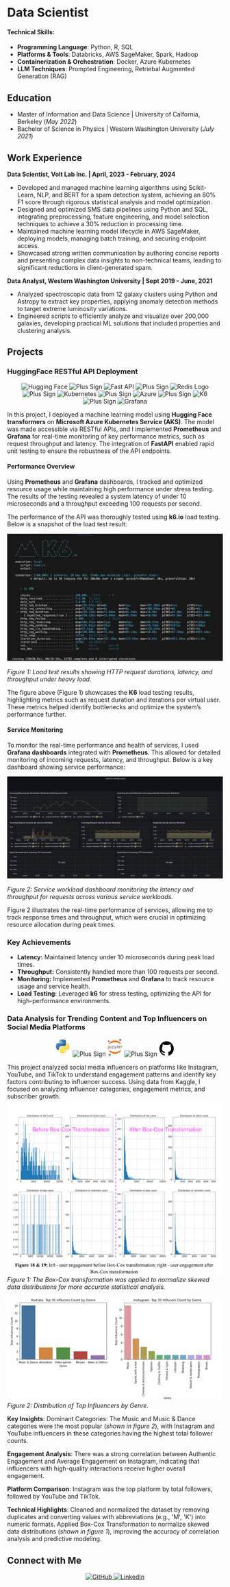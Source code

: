 # Data Scientist

#### Technical Skills:
- **Programming Language**: Python, R, SQL
- **Platforms & Tools**: Databricks, AWS SageMaker, Spark, Hadoop
- **Containerization & Orchestration**: Docker, Azure Kubernetes
- **LLM Techniques**: Prompted Engineering, Retriebal Augmented Generation (RAG)

## Education

- Master of Information and Data Science | University of Calfornia, Berkeley (_May 2022_)
- Bachelor of Science in Physics | Western Washington University (_July 2021_)

## Work Experience
**Data Scientist, Volt Lab Inc. | April, 2023 - February, 2024**
- Developed and managed machine learning algorithms using Scikit-Learn, NLP, and BERT for a spam
detection system, achieving an 80% F1 score through rigorous statistical analysis and model optimization.
- Designed and optimized SMS data pipelines using Python and SQL, integrating preprocessing, feature
engineering, and model selection techniques to achieve a 30% reduction in processing time.
- Maintained machine learning model lifecycle in AWS SageMaker, deploying models, managing batch
training, and securing endpoint access.
- Showcased strong written communication by authoring concise reports and presenting complex data
insights to non-technical teams, leading to significant reductions in client-generated spam.

**Data Analyst, Western Washington University | Sept 2019 - June, 2021**
- Analyzed spectroscopic data from 12 galaxy clusters using Python and Astropy to extract key properties,
applying anomaly detection methods to target extreme luminosity variations.
- Engineered scripts to efficiently analyze and visualize over 200,000 galaxies, developing practical ML
solutions that included properties and clustering analysis.

## Projects

### HuggingFace RESTful API Deployment
<div style="text-align: center;">
    <!-- Hugging Face -->
    <img src="https://user-images.githubusercontent.com/1393562/197941700-78283534-4e68-4429-bf94-dce7ab43a941.svg" width="7%" alt="Hugging Face">
    <!-- PLUS SIGN -->
    <img src="https://user-images.githubusercontent.com/1393562/190876627-da2d09cb-5ca0-4480-8eb8-830bdc0ddf64.svg" width="7%" alt="Plus Sign">
    <!-- FAST API -->
    <img src="https://user-images.githubusercontent.com/1393562/190876570-16dff98d-ccea-4a57-86ef-a161539074d6.svg" width="7%" alt="Fast API">
    <!-- PLUS SIGN -->
    <img src="https://user-images.githubusercontent.com/1393562/190876627-da2d09cb-5ca0-4480-8eb8-830bdc0ddf64.svg" width="7%" alt="Plus Sign">
    <!-- REDIS LOGO -->
    <img src="https://user-images.githubusercontent.com/1393562/190876644-501591b7-809b-469f-b039-bb1a287ed36f.svg" width="7%" alt="Redis Logo">
    <!-- PLUS SIGN -->
    <img src="https://user-images.githubusercontent.com/1393562/190876627-da2d09cb-5ca0-4480-8eb8-830bdc0ddf64.svg" width="7%" alt="Plus Sign">
    <!-- KUBERNETES -->
    <img src="https://user-images.githubusercontent.com/1393562/190876683-9c9d4f44-b9b2-46f0-a631-308e5a079847.svg" width="7%" alt="Kubernetes">
    <!-- PLUS SIGN -->
    <img src="https://user-images.githubusercontent.com/1393562/190876627-da2d09cb-5ca0-4480-8eb8-830bdc0ddf64.svg" width="7%" alt="Plus Sign">
    <!-- Azure -->
    <img src="https://user-images.githubusercontent.com/1393562/192114198-ac03d0ef-7fb7-4c12-aba6-2ee37fc2dcc8.svg" width="7%" alt="Azure">
    <!-- PLUS SIGN -->
    <img src="https://user-images.githubusercontent.com/1393562/190876627-da2d09cb-5ca0-4480-8eb8-830bdc0ddf64.svg" width="7%" alt="Plus Sign">
    <!-- K6 -->
    <img src="https://user-images.githubusercontent.com/1393562/197683208-7a531396-6cf2-4703-8037-26e29935fc1a.svg" width="7%" alt="K6">
    <!-- PLUS SIGN -->
    <img src="https://user-images.githubusercontent.com/1393562/190876627-da2d09cb-5ca0-4480-8eb8-830bdc0ddf64.svg" width="7%" alt="Plus Sign">
    <!-- Grafana -->
    <img src="https://user-images.githubusercontent.com/1393562/197682977-ff2ffb72-cd96-4f92-94d9-2624e29098ee.svg" width="7%" alt="Grafana">
</div>

In this project, I deployed a machine learning model using **Hugging Face transformers** on **Microsoft Azure Kubernetes Service (AKS)**. The model was made accessible via RESTful APIs, and I implemented **Prometheus** and **Grafana** for real-time monitoring of key performance metrics, such as request throughput and latency. The integration of **FastAPI** enabled rapid unit testing to ensure the robustness of the API endpoints.

#### Performance Overview

Using **Prometheus** and **Grafana** dashboards, I tracked and optimized resource usage while maintaining high performance under stress testing. The results of the testing revealed a system latency of under 10 microseconds and a throughput exceeding 100 requests per second.

The performance of the API was thoroughly tested using **k6.io** load testing. Below is a snapshot of the load test result:

![K6 Load Test Results](./HuggingFace%20Restful%20API%20Deployment/grafana_image/K6%20Logs.png)

*Figure 1: Load test results showing HTTP request durations, latency, and throughput under heavy load.*

The figure above (Figure 1) showcases the **K6** load testing results, highlighting metrics such as request duration and iterations per virtual user. These metrics helped identify bottlenecks and optimize the system’s performance further.

#### Service Monitoring

To monitor the real-time performance and health of services, I used **Grafana dashboards** integrated with **Prometheus**. This allowed for detailed monitoring of incoming requests, latency, and throughput. Below is a key dashboard showing service performance:

![Service Workload Dashboard](./HuggingFace%20Restful%20API%20Deployment/grafana_image/SVC%20Service%20Workload.png)

*Figure 2: Service workload dashboard monitoring the latency and throughput for requests across various service workloads.*

Figure 2 illustrates the real-time performance of services, allowing me to track response times and throughput, which were crucial in optimizing resource allocation during peak times.

### Key Achievements

- **Latency:** Maintained latency under 10 microseconds during peak load times.
- **Throughput:** Consistently handled more than 100 requests per second.
- **Monitoring:** Implemented **Prometheus** and **Grafana** to track resource usage and service health.
- **Load Testing:** Leveraged **k6** for stress testing, optimizing the API for high-performance environments.

### Data Analysis for Trending Content and Top Influencers on Social Media Platforms
<div style="text-align: center;">
    <!-- Python -->
    <img src="./Images/Python-logo-notext.svg" width="7%" alt="Python">
    <!-- PLUS SIGN -->
    <img src="https://user-images.githubusercontent.com/1393562/190876627-da2d09cb-5ca0-4480-8eb8-830bdc0ddf64.svg" width="7%" alt="Plus Sign">
    <!-- Jupyter Notebook -->
    <img src="./Images/Jupyter_logo.png" width="7%" alt="Jupyter">
    <!-- PLUS SIGN -->
    <img src="https://user-images.githubusercontent.com/1393562/190876627-da2d09cb-5ca0-4480-8eb8-830bdc0ddf64.svg" width="7%" alt="Plus Sign">
    <!-- Github -->
    <img src="./Images/GitHub_Invertocat_Logo.png" width="7%" alt="GitHub">
</div>

This project analyzed social media influencers on platforms like Instagram, YouTube, and TikTok to understand engagement patterns and identify key factors contributing to influencer success. Using data from Kaggle, I focused on analyzing influencer categories, engagement metrics, and subscriber growth.
![Box Cox Transformation](./Social%20Median%20Influencer/Images/box_cox_transformation.png)
*Figure 1: The Box-Cox transformation was applied to normalize skewed data distributions for more accurate statistical analysis.*

![Top Genre](./Social%20Median%20Influencer/Images/Top%20Genres.png)
*Figure 2: Distribution of Top Influencers by Genre.*

**Key Insights**:
Dominant Categories: The Music and Music & Dance categories were the most popular (*shown in figure 2*), with Instagram and YouTube influencers in these categories having the highest total follower counts.

**Engagement Analysis**: There was a strong correlation between Authentic Engagement and Average Engagement on Instagram, indicating that influencers with high-quality interactions receive higher overall engagement.

**Platform Comparison**: Instagram was the top platform by total followers, followed by YouTube and TikTok.

**Technical Highlights**: Cleaned and normalized the dataset by removing duplicates and converting values with abbreviations (e.g., 'M', 'K') into numeric formats.
Applied Box-Cox Transformation to normalize skewed data distributions (*shown in figure 1*), improving the accuracy of correlation analysis and predictive modeling.

## Connect with Me

<div style="text-align: center;">
    <a href="https://github.com/yourusername" target="_blank">
        <img src="https://github.githubassets.com/images/modules/logos_page/GitHub-Mark.png" width="40" alt="GitHub">
    </a>
    <a href="https://www.linkedin.com/in/yourusername" target="_blank">
        <img src="https://upload.wikimedia.org/wikipedia/commons/7/7e/LinkedIn_Logo.svg" width="40" alt="LinkedIn">
    </a>
</div>
